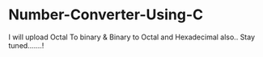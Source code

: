 # Number-Converter-Using-C

I will upload Octal To binary & Binary to Octal
and Hexadecimal also..
Stay tuned.......!
